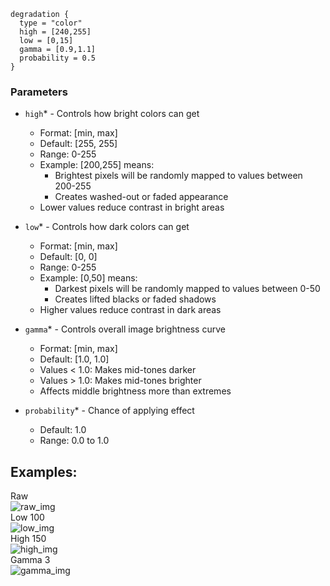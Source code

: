 ```hcl
degradation {
  type = "color"
  high = [240,255]
  low = [0,15]
  gamma = [0.9,1.1]
  probability = 0.5
}
```

### Parameters
- `high`* - Controls how bright colors can get
  - Format: [min, max]
  - Default: [255, 255]
  - Range: 0-255
  - Example: [200,255] means:
    - Brightest pixels will be randomly mapped to values between 200-255
    - Creates washed-out or faded appearance
  - Lower values reduce contrast in bright areas

- `low`* - Controls how dark colors can get
  - Format: [min, max]
  - Default: [0, 0]
  - Range: 0-255
  - Example: [0,50] means:
    - Darkest pixels will be randomly mapped to values between 0-50
    - Creates lifted blacks or faded shadows
  - Higher values reduce contrast in dark areas

- `gamma`* - Controls overall image brightness curve
  - Format: [min, max]
  - Default: [1.0, 1.0]
  - Values < 1.0: Makes mid-tones darker
  - Values > 1.0: Makes mid-tones brighter
  - Affects middle brightness more than extremes

- `probability`* - Chance of applying effect
  - Default: 1.0
  - Range: 0.0 to 1.0

## Examples:


<div> Raw</div>
<img src="images/color/raw.png" title="raw_img">
<div> Low 100</div>
<img src="images/color/out_low_100.png" title="low_img">
<div> High 150</div>
<img src="images/color/out_high_150.png" title="high_img">
<div> Gamma 3</div>
<img src="images/color/gamma_3.png" title="gamma_img">
